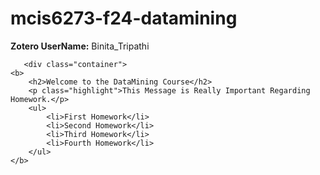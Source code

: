 
<body>
    <div class="container">
        <h1>mcis6273-f24-datamining</h1>
        <p><strong>Zotero UserName:</strong> Binita_Tripathi</p>

       <div class="container">
    <b>
        <h2>Welcome to the DataMining Course</h2>
        <p class="highlight">This Message is Really Important Regarding Homework.</p>
        <ul>
            <li>First Homework</li>
            <li>Second Homework</li>
            <li>Third Homework</li>
            <li>Fourth Homework</li>
        </ul>
    </b>
</div>
